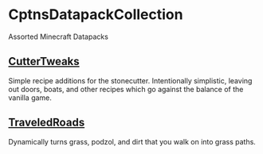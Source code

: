 # CptnsDatapackCollection
Assorted Minecraft Datapacks

## [CutterTweaks](https://www.planetminecraft.com/data-pack/cuttertweaks-extra-stonecutter-recipes/)
Simple recipe additions for the stonecutter. Intentionally simplistic, leaving out doors, boats, and other recipes which go against the balance of the vanilla game.

## [TraveledRoads](https://www.planetminecraft.com/data-pack/traveled-roads-dynamic-dirt-paths-v1-0/)
Dynamically turns grass, podzol, and dirt that you walk on into grass paths.
